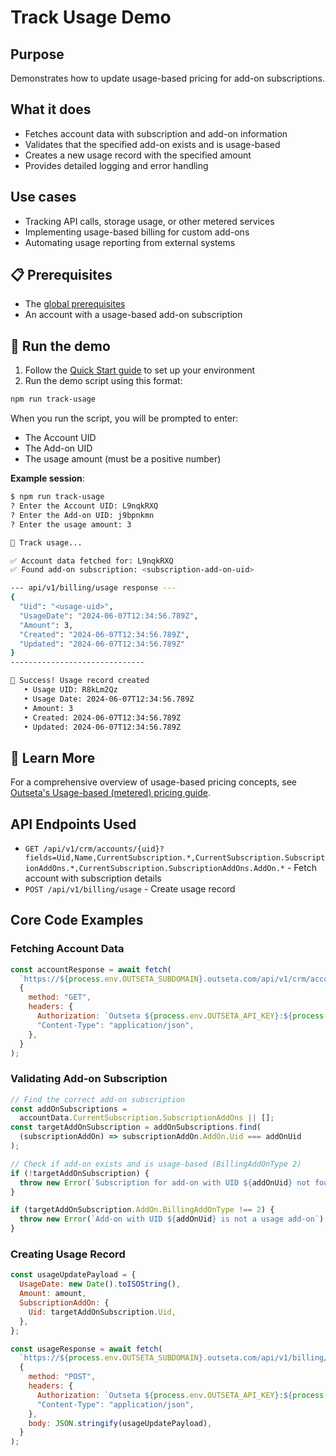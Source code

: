 # Track Usage Demo

## Purpose

Demonstrates how to update usage-based pricing for add-on subscriptions.

## What it does

- Fetches account data with subscription and add-on information
- Validates that the specified add-on exists and is usage-based
- Creates a new usage record with the specified amount
- Provides detailed logging and error handling

## Use cases

- Tracking API calls, storage usage, or other metered services
- Implementing usage-based billing for custom add-ons
- Automating usage reporting from external systems

## 📋 Prerequisites

- The [global prerequisites](README.md#prerequisites)
- An account with a usage-based add-on subscription

## 🚀 Run the demo

1. Follow the [Quick Start guide](README.md#-quick-start) to set up your environment
2. Run the demo script using this format:

```bash
npm run track-usage
```

When you run the script, you will be prompted to enter:

- The Account UID
- The Add-on UID
- The usage amount (must be a positive number)

**Example session**:

```bash
$ npm run track-usage
? Enter the Account UID: L9nqkRXQ
? Enter the Add-on UID: j9bpnkmn
? Enter the usage amount: 3

🚀 Track usage...

✅ Account data fetched for: L9nqkRXQ
✅ Found add-on subscription: <subscription-add-on-uid>

--- api/v1/billing/usage response ---
{
  "Uid": "<usage-uid>",
  "UsageDate": "2024-06-07T12:34:56.789Z",
  "Amount": 3,
  "Created": "2024-06-07T12:34:56.789Z",
  "Updated": "2024-06-07T12:34:56.789Z"
}
------------------------------

🎉 Success! Usage record created
   • Usage UID: R8kLm2Qz
   • Usage Date: 2024-06-07T12:34:56.789Z
   • Amount: 3
   • Created: 2024-06-07T12:34:56.789Z
   • Updated: 2024-06-07T12:34:56.789Z
```

## 📖 Learn More

For a comprehensive overview of usage-based pricing concepts, see [Outseta's Usage-based (metered) pricing guide](https://go.outseta.com/support/kb/articles/dpWr3mnq/usage-based-metered-pricing).

## API Endpoints Used

- `GET /api/v1/crm/accounts/{uid}?fields=Uid,Name,CurrentSubscription.*,CurrentSubscription.SubscriptionAddOns.*,CurrentSubscription.SubscriptionAddOns.AddOn.*` - Fetch account with subscription details
- `POST /api/v1/billing/usage` - Create usage record

## Core Code Examples

### Fetching Account Data

```javascript
const accountResponse = await fetch(
  `https://${process.env.OUTSETA_SUBDOMAIN}.outseta.com/api/v1/crm/accounts/${accountUid}?fields=Uid,Name,CurrentSubscription.*,CurrentSubscription.SubscriptionAddOns.*,CurrentSubscription.SubscriptionAddOns.AddOn.*`,
  {
    method: "GET",
    headers: {
      Authorization: `Outseta ${process.env.OUTSETA_API_KEY}:${process.env.OUTSETA_API_SECRET}`,
      "Content-Type": "application/json",
    },
  }
);
```

### Validating Add-on Subscription

```javascript
// Find the correct add-on subscription
const addOnSubscriptions =
  accountData.CurrentSubscription.SubscriptionAddOns || [];
const targetAddOnSubscription = addOnSubscriptions.find(
  (subscriptionAddOn) => subscriptionAddOn.AddOn.Uid === addOnUid
);

// Check if add-on exists and is usage-based (BillingAddOnType 2)
if (!targetAddOnSubscription) {
  throw new Error(`Subscription for add-on with UID ${addOnUid} not found`);
}

if (targetAddOnSubscription.AddOn.BillingAddOnType !== 2) {
  throw new Error(`Add-on with UID ${addOnUid} is not a usage add-on`);
}
```

### Creating Usage Record

```javascript
const usageUpdatePayload = {
  UsageDate: new Date().toISOString(),
  Amount: amount,
  SubscriptionAddOn: {
    Uid: targetAddOnSubscription.Uid,
  },
};

const usageResponse = await fetch(
  `https://${process.env.OUTSETA_SUBDOMAIN}.outseta.com/api/v1/billing/usage`,
  {
    method: "POST",
    headers: {
      Authorization: `Outseta ${process.env.OUTSETA_API_KEY}:${process.env.OUTSETA_API_SECRET}`,
      "Content-Type": "application/json",
    },
    body: JSON.stringify(usageUpdatePayload),
  }
);
```
